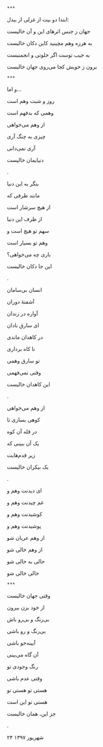 <!-- 
.. title: جهان خالیست
.. slug: jahan-khalist
.. date: 2018-09-15 20:40:48 UTC
.. tags: غزل‌واره
.. category: 
.. link: 
.. description: 
.. type: text
-->


`***`

ابتدا دو بیت از غزلی از بیدل:

جهان ز جنس اثرهای این و آن خالیست

به هرزه وهم مچینید کاین دکان خالیست

به جیب توست اگر خلوتی و انجمنیست

برون ز خویش کجا می‌روی جهان خالیست

`***`

و اما...


روز و شبت وهم است

وهمی که بدفهم است

از وهم می‌خواهی

چیزی به چنگ آری

آری نمی‌دانی

دنیایمان خالیست

.

بنگر به این دنیا

مانند ظرفی که

از هیچ سرشار است

از ظرف این دنیا

سهم تو هیچ است و

وهم تو بسیار است

باری چه می‌خواهی؟

این جا دکان خالیست

.

انسان بی‌سامان

آشفتهٔ دوران

آواره در زندان

ای سارق نادان

در کاهدان ماندی

تا کاه برداری

تو سارق وهمی

وقتی نمی‌فهمی

این کاهدان خالیست

.

از وهم می‌خواهی

کوهی بسازی تا

در قله آن کوه

یک آن ببینی که

زیر قدم‌هایت

یک بیکران خالیست

.

ای دیدنت وهم و

غم چیدنت وهم و

کوشیدنت وهم و

پوشیدنت وهم و

از وهم عریان شو

از وهم خالی شو

حالی به حالی شو

خالی خالی شو

`***`

وقتی جهان خالیست

از خود بزن بیرون

بی‌رنگ و بی‌رو باش

بی‌رنگ و رو باشی

آیینه‌خو باشی

آن گاه می‌بینی

رنگ وجودی تو

وقتی عدم باشی

هستی تو هستی تو

هستی تو این است

جز این، همان خالیست

.

۲۴ شهریور ۱۳۹۷
